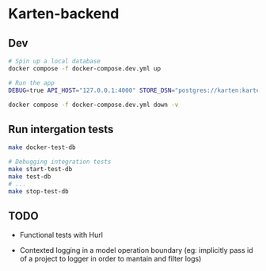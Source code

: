 # Karten-backend

## Dev

```sh
# Spin up a local database
docker compose -f docker-compose.dev.yml up

# Run the app
DEBUG=true API_HOST="127.0.0.1:4000" STORE_DSN="postgres://karten:karten@127.0.0.1:5432/karten?sslmode=disable&search_path=karten" go run src/main.go

docker compose -f docker-compose.dev.yml down -v
```

## Run intergation tests

```sh
make docker-test-db

# Debugging integration tests
make start-test-db
make test-db
# ...
make stop-test-db
```

## TODO

- Functional tests with Hurl

- Contexted logging in a model operation boundary (eg: implicitly pass id of a project to logger in order to mantain and filter logs)
